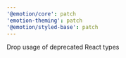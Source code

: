 ```yaml
---
'@emotion/core': patch
'emotion-theming': patch
'@emotion/styled-base': patch
---
```


Drop usage of deprecated React types
